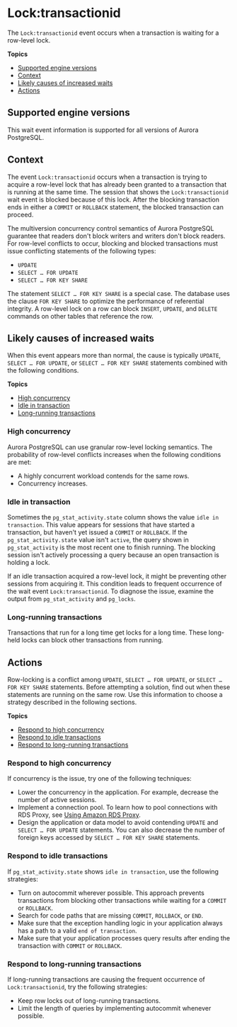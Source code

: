 # Lock:transactionid<a name="apg-waits.locktransactionid"></a>

The `Lock:transactionid` event occurs when a transaction is waiting for a row\-level lock\.

**Topics**
+ [Supported engine versions](#apg-waits.locktransactionid.context.supported)
+ [Context](#apg-waits.locktransactionid.context)
+ [Likely causes of increased waits](#apg-waits.locktransactionid.causes)
+ [Actions](#apg-waits.locktransactionid.actions)

## Supported engine versions<a name="apg-waits.locktransactionid.context.supported"></a>

This wait event information is supported for all versions of Aurora PostgreSQL\.

## Context<a name="apg-waits.locktransactionid.context"></a>

The event `Lock:transactionid` occurs when a transaction is trying to acquire a row\-level lock that has already been granted to a transaction that is running at the same time\. The session that shows the `Lock:transactionid` wait event is blocked because of this lock\. After the blocking transaction ends in either a `COMMIT` or `ROLLBACK` statement, the blocked transaction can proceed\.

The multiversion concurrency control semantics of Aurora PostgreSQL guarantee that readers don't block writers and writers don't block readers\. For row\-level conflicts to occur, blocking and blocked transactions must issue conflicting statements of the following types:
+ `UPDATE`
+ `SELECT … FOR UPDATE`
+ `SELECT … FOR KEY SHARE`

The statement `SELECT … FOR KEY SHARE` is a special case\. The database uses the clause `FOR KEY SHARE` to optimize the performance of referential integrity\. A row\-level lock on a row can block `INSERT`, `UPDATE`, and `DELETE` commands on other tables that reference the row\.

## Likely causes of increased waits<a name="apg-waits.locktransactionid.causes"></a>

When this event appears more than normal, the cause is typically `UPDATE`, `SELECT … FOR UPDATE`, or `SELECT … FOR KEY SHARE` statements combined with the following conditions\.

**Topics**
+ [High concurrency](#apg-waits.locktransactionid.concurrency)
+ [Idle in transaction](#apg-waits.locktransactionid.idle)
+ [Long\-running transactions](#apg-waits.locktransactionid.long-running)

### High concurrency<a name="apg-waits.locktransactionid.concurrency"></a>

Aurora PostgreSQL can use granular row\-level locking semantics\. The probability of row\-level conflicts increases when the following conditions are met:
+ A highly concurrent workload contends for the same rows\.
+ Concurrency increases\.

### Idle in transaction<a name="apg-waits.locktransactionid.idle"></a>

Sometimes the `pg_stat_activity.state` column shows the value `idle in transaction`\. This value appears for sessions that have started a transaction, but haven't yet issued a `COMMIT` or `ROLLBACK`\. If the `pg_stat_activity.state` value isn't `active`, the query shown in `pg_stat_activity` is the most recent one to finish running\. The blocking session isn't actively processing a query because an open transaction is holding a lock\.

If an idle transaction acquired a row\-level lock, it might be preventing other sessions from acquiring it\. This condition leads to frequent occurrence of the wait event `Lock:transactionid`\. To diagnose the issue, examine the output from `pg_stat_activity` and `pg_locks`\.

### Long\-running transactions<a name="apg-waits.locktransactionid.long-running"></a>

Transactions that run for a long time get locks for a long time\. These long\-held locks can block other transactions from running\.

## Actions<a name="apg-waits.locktransactionid.actions"></a>

Row\-locking is a conflict among `UPDATE`, `SELECT … FOR UPDATE`, or `SELECT … FOR KEY SHARE` statements\. Before attempting a solution, find out when these statements are running on the same row\. Use this information to choose a strategy described in the following sections\.

**Topics**
+ [Respond to high concurrency](#apg-waits.locktransactionid.actions.problem)
+ [Respond to idle transactions](#apg-waits.locktransactionid.actions.find-blocker)
+ [Respond to long\-running transactions](#apg-waits.locktransactionid.actions.concurrency)

### Respond to high concurrency<a name="apg-waits.locktransactionid.actions.problem"></a>

If concurrency is the issue, try one of the following techniques:
+ Lower the concurrency in the application\. For example, decrease the number of active sessions\.
+ Implement a connection pool\. To learn how to pool connections with RDS Proxy, see [Using Amazon RDS Proxy](rds-proxy.md)\.
+ Design the application or data model to avoid contending `UPDATE` and `SELECT … FOR UPDATE` statements\. You can also decrease the number of foreign keys accessed by `SELECT … FOR KEY SHARE` statements\.

### Respond to idle transactions<a name="apg-waits.locktransactionid.actions.find-blocker"></a>

If `pg_stat_activity.state` shows `idle in transaction`, use the following strategies:
+ Turn on autocommit wherever possible\. This approach prevents transactions from blocking other transactions while waiting for a `COMMIT` or `ROLLBACK`\.
+ Search for code paths that are missing `COMMIT`, `ROLLBACK`, or `END`\.
+ Make sure that the exception handling logic in your application always has a path to a valid `end of transaction`\.
+ Make sure that your application processes query results after ending the transaction with `COMMIT` or `ROLLBACK`\.

### Respond to long\-running transactions<a name="apg-waits.locktransactionid.actions.concurrency"></a>

If long\-running transactions are causing the frequent occurrence of `Lock:transactionid`, try the following strategies:
+ Keep row locks out of long\-running transactions\.
+ Limit the length of queries by implementing autocommit whenever possible\.